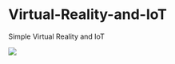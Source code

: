 # Virtual-Reality-and-IoT
Simple Virtual Reality and IoT

<a href="https://azuredeploy.net/" target="_blank"><img src="http://azuredeploy.net/deploybutton.png"/></a>